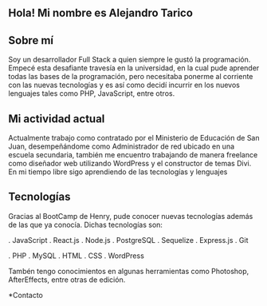 ## Hola! Mi nombre es Alejandro Tarico

## Sobre mí

Soy un desarrollador Full Stack a quien siempre le gustó la programación. Empecé esta desafiante travesía en la universidad, en la cual pude aprender todas las bases de la programación, pero necesitaba ponerme al corriente con las nuevas tecnologías y es así como decidí incurrir en los nuevos lenguajes tales como PHP, JavaScript, entre otros.

## Mi actividad actual

Actualmente trabajo como contratado por el Ministerio de Educación de San Juan, desempeñándome como Administrador de red ubicado en una escuela secundaria, también me encuentro trabajando de manera freelance como diseñador web utilizando WordPress y el constructor de temas Divi. En mi tiempo libre sigo aprendiendo de las tecnologías y lenguajes

## Tecnologías 

Gracias al BootCamp de Henry, pude conocer nuevas tecnologías además de las que ya conocía. Dichas tecnologías son:

. JavaScript   . React.js    . Node.js    . PostgreSQL    . Sequelize    . Express.js    . Git
     
. PHP    . MySQL    . HTML    . CSS    . WordPress

Tambén tengo conocimientos en algunas herramientas como Photoshop, AfterEffects, entre otras de edición.

*Contacto
